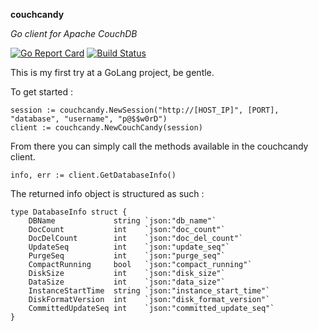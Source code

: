 **couchcandy**

*Go client for Apache CouchDB* 

[![Go Report Card](https://goreportcard.com/badge/github.com/spacemojo/couchcandy)](https://goreportcard.com/report/github.com/spacemojo/couchcandy)
[![Build Status](https://travis-ci.org/spacemojo/couchcandy.svg?branch=master)](https://travis-ci.org/spacemojo/couchcandy)

This is my first try at a GoLang project, be gentle.

To get started : 

~~~~
session := couchcandy.NewSession("http://[HOST_IP]", [PORT], "database", "username", "p@$$w0rD")
client := couchcandy.NewCouchCandy(session)
~~~~

From there you can simply call the methods available in the couchcandy client. 

~~~~
info, err := client.GetDatabaseInfo()
~~~~

The returned info object is structured as such : 

~~~~
type DatabaseInfo struct {
	DBName             string `json:"db_name"`
	DocCount           int    `json:"doc_count"`
	DocDelCount        int    `json:"doc_del_count"`
	UpdateSeq          int    `json:"update_seq"`
	PurgeSeq           int    `json:"purge_seq"`
	CompactRunning     bool   `json:"compact_running"`
	DiskSize           int    `json:"disk_size"`
	DataSize           int    `json:"data_size"`
	InstanceStartTime  string `json:"instance_start_time"`
	DiskFormatVersion  int    `json:"disk_format_version"`
	CommittedUpdateSeq int    `json:"committed_update_seq"`
}
~~~~
